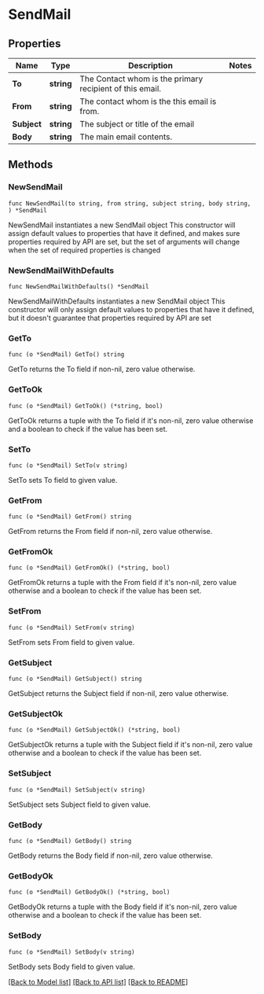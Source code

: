 # SendMail

## Properties

Name | Type | Description | Notes
------------ | ------------- | ------------- | -------------
**To** | **string** | The Contact whom is the primary recipient of this email. | 
**From** | **string** | The contact whom is the this email is from. | 
**Subject** | **string** | The subject or title of the email | 
**Body** | **string** | The main email contents. | 

## Methods

### NewSendMail

`func NewSendMail(to string, from string, subject string, body string, ) *SendMail`

NewSendMail instantiates a new SendMail object
This constructor will assign default values to properties that have it defined,
and makes sure properties required by API are set, but the set of arguments
will change when the set of required properties is changed

### NewSendMailWithDefaults

`func NewSendMailWithDefaults() *SendMail`

NewSendMailWithDefaults instantiates a new SendMail object
This constructor will only assign default values to properties that have it defined,
but it doesn't guarantee that properties required by API are set

### GetTo

`func (o *SendMail) GetTo() string`

GetTo returns the To field if non-nil, zero value otherwise.

### GetToOk

`func (o *SendMail) GetToOk() (*string, bool)`

GetToOk returns a tuple with the To field if it's non-nil, zero value otherwise
and a boolean to check if the value has been set.

### SetTo

`func (o *SendMail) SetTo(v string)`

SetTo sets To field to given value.


### GetFrom

`func (o *SendMail) GetFrom() string`

GetFrom returns the From field if non-nil, zero value otherwise.

### GetFromOk

`func (o *SendMail) GetFromOk() (*string, bool)`

GetFromOk returns a tuple with the From field if it's non-nil, zero value otherwise
and a boolean to check if the value has been set.

### SetFrom

`func (o *SendMail) SetFrom(v string)`

SetFrom sets From field to given value.


### GetSubject

`func (o *SendMail) GetSubject() string`

GetSubject returns the Subject field if non-nil, zero value otherwise.

### GetSubjectOk

`func (o *SendMail) GetSubjectOk() (*string, bool)`

GetSubjectOk returns a tuple with the Subject field if it's non-nil, zero value otherwise
and a boolean to check if the value has been set.

### SetSubject

`func (o *SendMail) SetSubject(v string)`

SetSubject sets Subject field to given value.


### GetBody

`func (o *SendMail) GetBody() string`

GetBody returns the Body field if non-nil, zero value otherwise.

### GetBodyOk

`func (o *SendMail) GetBodyOk() (*string, bool)`

GetBodyOk returns a tuple with the Body field if it's non-nil, zero value otherwise
and a boolean to check if the value has been set.

### SetBody

`func (o *SendMail) SetBody(v string)`

SetBody sets Body field to given value.



[[Back to Model list]](../README.md#documentation-for-models) [[Back to API list]](../README.md#documentation-for-api-endpoints) [[Back to README]](../README.md)


